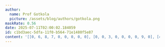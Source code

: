 ```yaml
---
author:
  name: Prof Gotkola
  picture: /assets/blog/authors/gotkola.png
maskRate: 0.56
date: 2025-07-11T02:00:02.184059
id: c1bd3aec-5dfa-11f0-b564-71e1480f5e87
content: '[[0, 6, 8, 7, 0, 0, 0, 0, 0], [0, 0, 3, 0, 0, 0, 0, 9, 0], [4, 0, 0, 3, 8, 0, 6, 5, 7], [0, 9, 0, 5, 4, 0, 2, 8, 0], [6, 0, 0, 0, 0, 0, 0, 1, 5], [8, 2, 5, 1, 3, 7, 0, 6, 0], [0, 0, 0, 2, 0, 3, 0, 4, 6], [0, 0, 6, 9, 0, 0, 0, 7, 0], [0, 0, 0, 0, 1, 0, 5, 0, 8]]'
---
```

